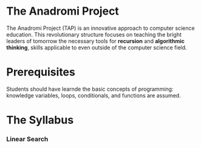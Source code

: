 # The Anadromi Project
The Anadromi Project (TAP) is an innovative approach to computer science education. This revolutionary structure focuses on teaching the bright leaders of tomorrow the necessary tools for **recursion** and **algorithmic thinking**, skills applicable to even outside of the computer science field.

# Prerequisites
Students should have learnde the basic concepts of programming: knowledge variables, loops, conditionals, and functions are assumed.

# The Syllabus
### Linear Search
